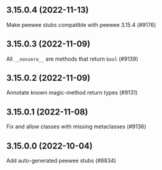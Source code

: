 ## 3.15.0.4 (2022-11-13)

Make peewee stubs compatible with peewee 3.15.4 (#9176)

## 3.15.0.3 (2022-11-09)

All `__nonzero__` are methods that return `bool` (#9139)

## 3.15.0.2 (2022-11-09)

Annotate known magic-method return types (#9131)

## 3.15.0.1 (2022-11-08)

Fix and allow classes with missing metaclasses (#9136)

## 3.15.0.0 (2022-10-04)

Add auto-generated peewee stubs (#8834)

